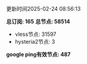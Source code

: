 更新时间2025-02-24 08:56:13

**总订阅: 165**
**总节点: 58514**
- vless节点: 31597
- hysteria2节点: 3

**google ping有效节点: 487**
